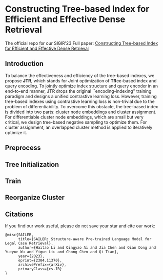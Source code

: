 # Constructing Tree-based Index for Efficient and Effective Dense Retrieval

The official repo for our SIGIR'23 Full paper: [Constructing Tree-based Index for Efficient and Effective Dense Retrieval](https://arxiv.org/abs/2304.11943)

## Introduction

To balance the effectiveness and efficiency of the tree-based indexes, we propose **JTR**, which stands for **J**oint optimization of **TR**ee-based index and query encoding. To jointly optimize index structure and query encoder in an end-to-end manner, JTR drops the original ``encoding-indexing" training paradigm and designs a unified contrastive learning loss. However, training tree-based indexes using contrastive learning loss is non-trivial due to the problem of differentiability. To overcome this obstacle, the tree-based index is divided into two parts: cluster node embeddings and cluster assignment. For differentiable cluster node embeddings, which are small but very critical, we design tree-based negative sampling to optimize them. For cluster assignment, an overlapped cluster method is applied to iteratively optimize it.



## Preprocess


## Tree Initialization


## Train


## Reorganize Cluster


## 















## Citations

If you find our work useful, please do not save your star and cite our work:

```
@misc{SAILER,
      title={SAILER: Structure-aware Pre-trained Language Model for Legal Case Retrieval}, 
      author={Haitao Li and Qingyao Ai and Jia Chen and Qian Dong and Yueyue Wu and Yiqun Liu and Chong Chen and Qi Tian},
      year={2023},
      eprint={2304.11370},
      archivePrefix={arXiv},
      primaryClass={cs.IR}
}
```